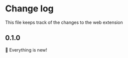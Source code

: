 # Change log

This file keeps track of the changes to the web extension

## 0.1.0

🎉 Everything is new!
